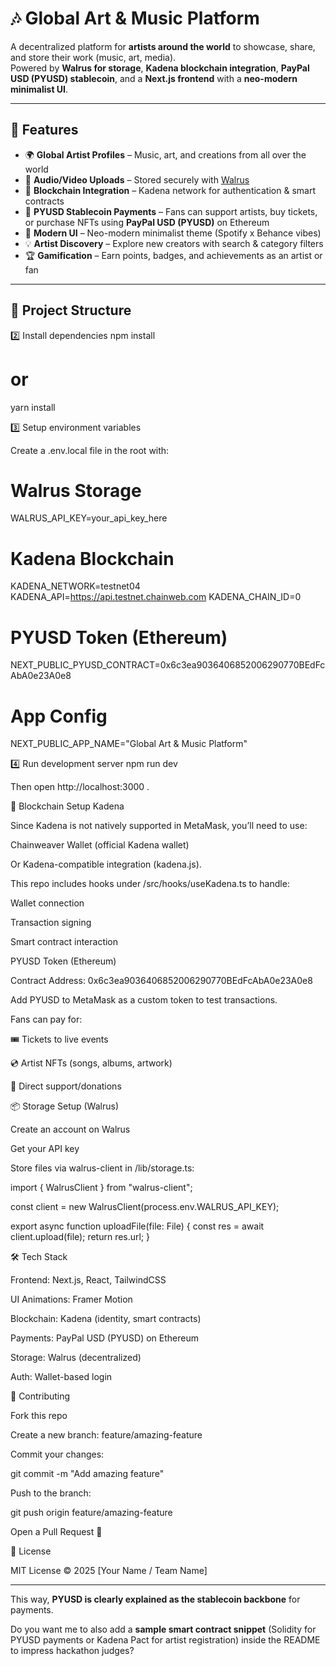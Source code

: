 # 🎶 Global Art & Music Platform  

A decentralized platform for **artists around the world** to showcase, share, and store their work (music, art, media).  
Powered by **Walrus for storage**, **Kadena blockchain integration**, **PayPal USD (PYUSD) stablecoin**, and a **Next.js frontend** with a **neo-modern minimalist UI**.  

---

## 🚀 Features  
- 🌍 **Global Artist Profiles** – Music, art, and creations from all over the world  
- 🎵 **Audio/Video Uploads** – Stored securely with [Walrus](https://walrus.site)  
- 🔗 **Blockchain Integration** – Kadena network for authentication & smart contracts  
- 💸 **PYUSD Stablecoin Payments** – Fans can support artists, buy tickets, or purchase NFTs using **PayPal USD (PYUSD)** on Ethereum  
- 🎨 **Modern UI** – Neo-modern minimalist theme (Spotify x Behance vibes)  
- 💡 **Artist Discovery** – Explore new creators with search & category filters  
- 🏆 **Gamification** – Earn points, badges, and achievements as an artist or fan  

---

## 📂 Project Structure  

2️⃣ Install dependencies
npm install
# or
yarn install

3️⃣ Setup environment variables

Create a .env.local file in the root with:

# Walrus Storage
WALRUS_API_KEY=your_api_key_here

# Kadena Blockchain
KADENA_NETWORK=testnet04
KADENA_API=https://api.testnet.chainweb.com
KADENA_CHAIN_ID=0

# PYUSD Token (Ethereum)
NEXT_PUBLIC_PYUSD_CONTRACT=0x6c3ea9036406852006290770BEdFcAbA0e23A0e8

# App Config
NEXT_PUBLIC_APP_NAME="Global Art & Music Platform"

4️⃣ Run development server
npm run dev


Then open http://localhost:3000
.

🔗 Blockchain Setup
Kadena

Since Kadena is not natively supported in MetaMask, you’ll need to use:

Chainweaver Wallet
 (official Kadena wallet)

Or Kadena-compatible integration (kadena.js).

This repo includes hooks under /src/hooks/useKadena.ts to handle:

Wallet connection

Transaction signing

Smart contract interaction

PYUSD Token (Ethereum)

Contract Address: 0x6c3ea9036406852006290770BEdFcAbA0e23A0e8

Add PYUSD to MetaMask as a custom token to test transactions.

Fans can pay for:

🎟️ Tickets to live events

💿 Artist NFTs (songs, albums, artwork)

💖 Direct support/donations

📦 Storage Setup (Walrus)

Create an account on Walrus

Get your API key

Store files via walrus-client in /lib/storage.ts:

import { WalrusClient } from "walrus-client";

const client = new WalrusClient(process.env.WALRUS_API_KEY);

export async function uploadFile(file: File) {
  const res = await client.upload(file);
  return res.url;
}

🛠️ Tech Stack

Frontend: Next.js, React, TailwindCSS

UI Animations: Framer Motion

Blockchain: Kadena (identity, smart contracts)

Payments: PayPal USD (PYUSD) on Ethereum

Storage: Walrus (decentralized)

Auth: Wallet-based login

🤝 Contributing

Fork this repo

Create a new branch: feature/amazing-feature

Commit your changes:

git commit -m "Add amazing feature"


Push to the branch:

git push origin feature/amazing-feature


Open a Pull Request 🚀

📜 License

MIT License © 2025 [Your Name / Team Name]


---

This way, **PYUSD is clearly explained as the stablecoin backbone** for payments.  

Do you want me to also add a **sample smart contract snippet** (Solidity for PYUSD payments or Kadena Pact for artist registration) inside the README to impress hackathon judges?
